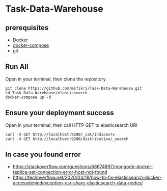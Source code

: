 # Task-Data-Warehouse

## prerequisites
- [Docker](https://docs.docker.com/engine/install/ubuntu/)
- [docker-compose](https://docs.docker.com/compose/install/)
- git

## Run All
Open in your terminal, then clone the repository
```
git clone https://github.com/mifikri/Task-Data-Warehouse.git
cd Task-Data-Warehouse/elasticsearch
docker-compose up -d
```

## Ensure your deployment success
Open in your terminal, then call HTTP GET to elasticsearch URI
```
curl -X GET http://localhost:9200/_cat/indices?v
curl -X GET http://localhost:9200/distribution/_search
```

## In case you found error
- https://stackoverflow.com/questions/68674897/mongodb-docker-replica-set-connection-error-host-not-found
- https://techoverflow.net/2020/04/18/how-to-fix-elasticsearch-docker-accessdeniedexception-usr-share-elasticsearch-data-nodes/
